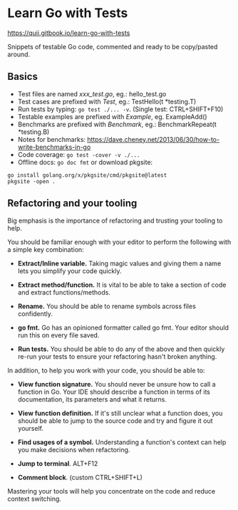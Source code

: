 # Learn Go with Tests

https://quii.gitbook.io/learn-go-with-tests

Snippets of testable Go code, commented and
ready to be copy/pasted around.

## Basics
* Test files are named _xxx_test.go_, eg.: hello_test.go
* Test cases are prefixed with _Test_, eg.: TestHello(t *testing.T) 
* Run tests by typing: `go test ./... -v`. (Single test: CTRL+SHIFT+F10)
* Testable examples are prefixed with _Example_, eg. ExampleAdd()
* Benchmarks are prefixed with _Benchmark_, eg.: BenchmarkRepeat(t *testing.B)
* Notes for benchmarks: https://dave.cheney.net/2013/06/30/how-to-write-benchmarks-in-go
* Code coverage: `go test -cover -v ./...`
* Offline docs: `go doc fmt` or download pkgsite:
```
go install golang.org/x/pkgsite/cmd/pkgsite@latest
pkgsite -open .
```

## Refactoring and your tooling

Big emphasis is the importance of refactoring and
trusting your tooling to help.

You should be familiar enough with your editor to
perform the following with a simple key combination:
* **Extract/Inline variable.** Taking magic values and 
giving them a name lets you simplify your code quickly.

* **Extract method/function.** It is vital to be able 
to take a section of code and extract functions/methods.

* **Rename.** You should be able to rename symbols 
across files confidently.

* **go fmt.** Go has an opinioned formatter called go fmt.
Your editor should run this on every file saved.

* **Run tests.** You should be able to do any of the above
and then quickly re-run your tests to ensure your
refactoring hasn't broken anything.

In addition, to help you work with your code, you should be able to:

* **View function signature.** You should never be unsure how to 
call a function in Go. Your IDE should describe a function in
terms of its documentation, its parameters and what it returns.

* **View function definition.** If it's still unclear what a
function does, you should be able to jump to the source code and
try and figure it out yourself.

* **Find usages of a symbol.** Understanding a function's
context can help you make decisions when refactoring.

* **Jump to terminal**. ALT+F12

* **Comment block**. (custom CTRL+SHIFT+L)

Mastering your tools will help you concentrate on the code and reduce context switching.
